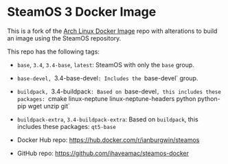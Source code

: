 # SteamOS 3 Docker Image

This is a fork of the [Arch Linux Docker Image](https://gitlab.archlinux.org/archlinux/archlinux-docker) repo with alterations to build an image using the SteamOS repository.

This repo has the following tags:
* `base`, `3.4`, `3.4-base`, `latest`: SteamOS with only the `base` group.
* `base-devel, `3.4-base-devel`: Includes the `base-devel` group.
* `buildpack, `3.4-buildpack`: Based on `base-devel`, this includes these packages: `cmake linux-neptune linux-neptune-headers python python-pip wget unzip git`
* `buildpack-extra`, `3.4-buildpack-extra`: Based on `buildpack`, this includes these packages: `qt5-base`

* Docker Hub repo: https://hub.docker.com/r/ianburgwin/steamos
* GitHub repo: https://github.com/ihaveamac/steamos-docker
